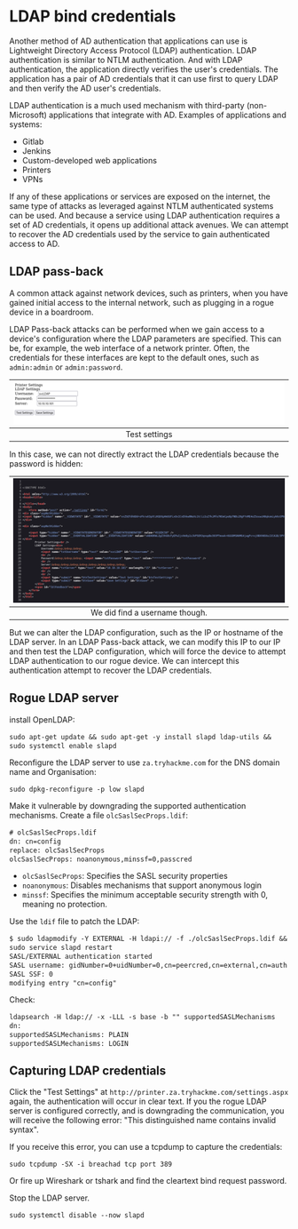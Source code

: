 # LDAP bind credentials

Another method of AD authentication that applications can use is Lightweight Directory Access Protocol (LDAP) 
authentication. LDAP authentication is similar to NTLM authentication. And with LDAP authentication, the 
application directly verifies the user's credentials. The application has a pair of AD credentials that it 
can use first to query LDAP and then verify the AD user's credentials.

LDAP authentication is a much used mechanism with third-party (non-Microsoft) applications that integrate with AD. 
Examples of applications and systems:

* Gitlab
* Jenkins
* Custom-developed web applications
* Printers
* VPNs

If any of these applications or services are exposed on the internet, the same type of attacks as leveraged 
against NTLM authenticated systems can be used. And because a service using LDAP authentication requires a set of 
AD credentials, it opens up additional attack avenues. We can attempt to recover the AD credentials used by the 
service to gain authenticated access to AD.

## LDAP pass-back

A common attack against network devices, such as printers, when you have gained initial access to the 
internal network, such as plugging in a rogue device in a boardroom.

LDAP Pass-back attacks can be performed when we gain access to a device's configuration where the LDAP parameters 
are specified. This can be, for example, the web interface of a network printer. Often, the credentials for these 
interfaces are kept to the default ones, such as `admin:admin` or `admin:password`. 

| ![Test settings](../../_static/images/ldap-settings.png)
|:--:|
|  Test settings |

In this case, we can not directly extract the LDAP credentials because the password is hidden: 

| ![Test settings](../../_static/images/found-username.png)
|:--:|
|  We did find a username though. |

But we can alter the LDAP configuration, such as the IP or hostname of the LDAP server. In an LDAP Pass-back attack, 
we can modify this IP to our IP and then test the LDAP configuration, which will force the device to attempt 
LDAP authentication to our rogue device. We can intercept this authentication attempt to recover the LDAP credentials.

## Rogue LDAP server

install OpenLDAP:

    sudo apt-get update && sudo apt-get -y install slapd ldap-utils && sudo systemctl enable slapd

Reconfigure the LDAP server to use `za.tryhackme.com` for the DNS domain name and Organisation:

    sudo dpkg-reconfigure -p low slapd

Make it vulnerable by downgrading the supported authentication mechanisms. Create a file `olcSaslSecProps.ldif`:

```text
# olcSaslSecProps.ldif
dn: cn=config
replace: olcSaslSecProps
olcSaslSecProps: noanonymous,minssf=0,passcred
```

* `olcSaslSecProps`: Specifies the SASL security properties
* `noanonymous`: Disables mechanisms that support anonymous login
* `minssf`: Specifies the minimum acceptable security strength with 0, meaning no protection.

Use the `ldif` file to patch the LDAP:

```text
$ sudo ldapmodify -Y EXTERNAL -H ldapi:// -f ./olcSaslSecProps.ldif && sudo service slapd restart
SASL/EXTERNAL authentication started
SASL username: gidNumber=0+uidNumber=0,cn=peercred,cn=external,cn=auth
SASL SSF: 0
modifying entry "cn=config"
```

Check:

    ldapsearch -H ldap:// -x -LLL -s base -b "" supportedSASLMechanisms
    dn:
    supportedSASLMechanisms: PLAIN
    supportedSASLMechanisms: LOGIN

## Capturing LDAP credentials

Click the "Test Settings" at `http://printer.za.tryhackme.com/settings.aspx` again, the authentication will occur 
in clear text. If you the rogue LDAP server is configured correctly, and is downgrading the communication, you 
will receive the following error: "This distinguished name contains invalid syntax". 

If you receive this error, you can use a tcpdump to capture the credentials:

    sudo tcpdump -SX -i breachad tcp port 389

Or fire up Wireshark or tshark and find the cleartext bind request password.

Stop the LDAP server.

    sudo systemctl disable --now slapd